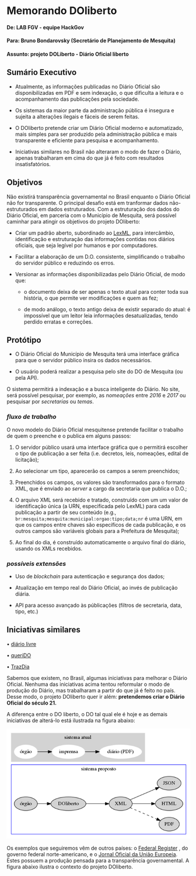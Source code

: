 # Memorando DOliberto

#### De: LAB FGV - equipe HackGov
#### Para: Bruno Bondarovsky (Secretário de Planejamento de Mesquita)
#### Assunto: projeto DOLiberto - Diário Oficial liberto


## Sumário Executivo

- Atualmente, as informações publicadas no Diário Oficial são
  disponibilizadas em PDF e sem indexação, o que dificulta a leitura e
  o acompanhamento das publicações pela sociedade.
  
- Os sistemas da maior parte da administração pública é insegura e
  sujeita a alterações ilegais e fáceis de serem feitas.
  
- O DOliberto pretende criar um Diário Oficial moderno e automatizado,
  mais simples para ser produzido pela administração pública e mais
  transparente e eficiente para pesquisa e acompanhamento.
  
- Iniciativas similares no Brasil não alteraram o modo de fazer o
  Diário, apenas trabalharam em cima do que já é feito com resultados
  insatisfatórios.


## Objetivos

Não existirá transparência governamental no Brasil enquanto o Diário
Oficial não for transparente. O principal desafio está em tranformar
dados não-estruturados em dados estruturados. Com a estruturação dos
dados do Diário Oficial, em parceria com o Município de Mesquita, será
possível caminhar para atingir os objetivos do projeto DOliberto:

- Criar um padrão aberto, subordinado
ao [LexML](http://www.lexml.gov.br/), para intercâmbio, identificação
e estruturação das informações contidas nos diários oficiais, que seja
legível por humanos e por computadores.

- Facilitar a elaboração de um D.O. consistente, simplificando o
trabalho do servidor público e reduzindo os erros.

- Versionar as informações disponibilizadas pelo Diário Oficial, de
  modo que:
  
  - o documento deixa de ser apenas o texto atual para conter toda
    sua história, o que permite ver modificações e quem as fez;
  
  - de modo análogo, o texto antigo deixa de existir separado do
  atual: é impossível que um leitor leia informações desatualizadas,
  tendo perdido erratas e correções.


## Protótipo

- O Diário Oficial do Município de Mesquita terá uma interface gráfica
  para que o servidor público insira os dados necessários.

- O usuário poderá realizar a pesquisa pelo site do DO de Mesquita (ou
  pela API).

O sistema permitirá a indexação e a busca inteligente do Diário. No
site, será possível pesquisar, por exemplo, as *nomeações* entre
*2016* e *2017* ou pesquisar por *secretarias* ou *temas*.


### *fluxo de trabalho*

O novo modelo do Diário Oficial mesquitense pretende facilitar o
trabalho de quem o preenche e o publica em alguns passos:

1. O servidor público usará uma interface gráfica que o permitirá
escolher o tipo de publicação a ser feita (i.e. decretos, leis,
nomeações, edital de licitação);

2. Ao selecionar um tipo, aparecerão os campos a serem preenchidos;

3. Preenchidos os campos, os valores são transformados para o formato
XML, que é enviado ao *server* a cargo da secretaria que publica o
D.O.;

4. O arquivo XML será recebido e tratado, construído com um um valor
de identificação única (a URN, especificada pelo LexML) para cada
publicação a partir de seu conteúdo (e.g.,
`br:mesquita;mesquita:municipal:orgao:tipo;data;nr` é uma URN, em que
os campos entre chaves são específicos de cada publicação, e os outros
campos são variáveis globais para a Prefeitura de Mesquita);

5. Ao final do dia, é construído automaticamente o arquivo final do
diário, usando os XMLs recebidos.


### *possíveis extensões*

- Uso de *blockchain* para autenticação e segurança dos dados;

- Atualização em tempo real do Diário Oficial, ao invés de publicação
  diária.

- API para acesso avançado às públicações (filtros de secretaria,
  data, tipo, etc.)


## Iniciativas similares


• [diário livre](http://devcolab.each.usp.br/do/)

• [queriDO](https://okfn-brasil.github.io/queriDO/site/)

• [TrazDia](https://github.com/andresmrm/trazdia)

Sabemos que existem, no Brasil, algumas iniciativas para melhorar o
Diário Oficial. Nenhuma das iniciativas acima tentou reformular o modo
de produção do Diário, mas trabalharam a partir do que já é feito no
país. Desse modo, o projeto DOliberto quer ir além: **pretendemos
criar o Diário Oficial do século 21.**

A diferença entre o DO liberto, o DO tal qual ele é hoje e as demais
iniciativas de alterá-lo está ilustrada na figura abaixo:

![DOliberto](doliberto.png)

Os exemplos que seguiremos vêm de outros países: o
[Federal Register](https://www.federalregister.gov/)
, do governo federal norte-americano, e o
[Jornal Oficial da União Europeia](https://eur-lex.europa.eu/oj/direct-access.html?locale=pt).
Estes possuem a produção pensada para a transparência governamental. A
figura abaixo ilustra o contexto do projeto DOliberto.
